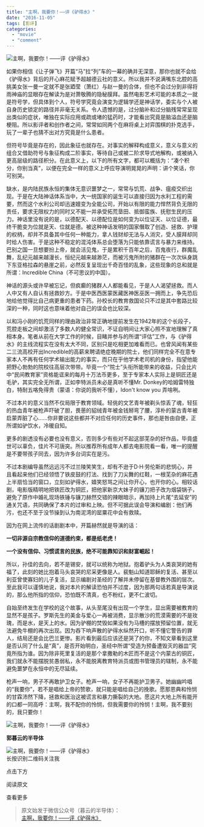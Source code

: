 ```yaml
---
title: "主啊，我要你！——评《驴得水》"
date: "2016-11-05"
tags: [影评]
categories: 
  - "movie"
  - "comment"
---
```


![主啊，我要你！——评《驴得水》](images/beepress8-1572665416.jpeg "主啊，我要你！——评《驴得水》")  

如果你相信《让子弹飞》开篇“马”拉“列”车的一幕的确并无深意，那你也就不会给《驴得水》背后的开心麻花赋予超越德云社的意义。所以我并不说满嘴东北腔的高挑美女张一曼一定就不是张廼莹（萧红）与赵一曼的合体，但也不会过分到非得将雨神庙的显眼存在解读为是对萧敬腾的隐秘膜拜。虽然电影艺术可能的本质之一就是符号学，但具体到个人，符号学究竟会演变为逻辑学还是神话学，委实与个人被自身历史锁定的路径并非毫无关系。令人遗憾的是，过分脑补和过分脑残常常呈现出类似的症状，唯独在实际应用或疏或堵的猛药时，才能看出究竟是脑溢血还是脑梗阻。所以影评者和创作者之间，常常如同两个在麻将桌上对弈围棋的扑克选手，玩了一辈子也猜不出对方究竟是什么患者。

但符号毕竟是存在的，因此象征也就存在。对事实的解释构成意义，意义与意义的组合又借助符号与象征构成二阶事实，等待自己或被二阶求导式地解构，或被纳入更高层级的路径积分。在此意义上，以下的所有文字，都可以概括为：“凑个积分，你别当真”，以便在完全一样的意义上呼应导演明晃晃的声明：讲个笑话，你可别哭。

缺水，是内陆民族永恒的集体无意识噩梦之一，常常与饥荒、战争、瘟疫交织出现。于是在大陆神话体系当中，大一统国家的诞生可以直接归因为水利工程的需要，然而这个水利公司却迅速嬗变为全能公司，开始以有限的能力悍然背负无限的责任，要求无限权力的同时又不能一并承受拓荒垦田、抵御蛮族、抚慰生民的压力。神话里没有说的是，以德配天、以德配位是如何变为以位证天、以位证德，最终干脆变为位就是天、位就是德。被这种神话发明的国家僭取了创造、拯救、护理的权柄，却并不具备其中任何一种能力，拿人钱财却无法与人消灾，受人膜拜却同时给人伤害。于是这种不稳定的混沌体系总会堕落为只能依靠谎言与暴力来维持。巴别之国一旦想要扮上帝，就会活见鬼，于是累积千百年之后，百鬼夜行，群魔乱舞，乱纪元越来越漫长，恒纪元越来越渺茫，而被污鬼所附的猪群在一次次纵身跳下东亚格拉森的悬崖之前，必然反复呈现出千奇百怪的乱象，这些现象的总和就是所谓：Incredible China（不可思议的中国）。

神话的源头或许早被忘记，但疯癫的猪群人人都能看见，于是人人渴望拯救。而人人中又有人自认有拯救妙方。于是中医西医蒙医藏医神医巫医一拥而上，争先恐后地给他觉得比自己病更重的患者下药。孙校长的教育救国论只不过是其中套路比较深的一种，同时这也意味着他对自己的误会也比较深。

以和冯小刚的饥荒同样的理由政治非常正确地提前发生在1942年的这个长段子，荒腔走板之间却激活了多数人的健全常识，不证自明间让大家心照不宣地理解了真相本身。笔者从前在大学工作的时候，目睹并参与的所谓“评估”工作，与《驴得水》的主线流程实在没有太大不同，区别只是吃相更加难看而已。也曾风闻有某些二三流高校开出Incredible的高薪来聘请绝症晚期的院士，他们同样完全不在意专家本人不再有任何学术输出能力的事实，而只在乎他学术老司机的身份，指望他能把野心勃勃的院校往高层次带带。毕竟一个“院士”头衔所能带来的收益，只会比片中“民间教育家”资格能诓来的每月十万法币更多，至于专家本人实际上是铜匠还是毛驴，其实完全无所谓，正如李特派员未必是真听不懂Mr. Donkey的哈姆雷特独白，特耐五咯免得贵（蒙语：你说的我听不懂），Idon't know you 弄啥咧。

不过本片的意义当然不仅局限于教育领域。轻佻的文艺青年被剃头惊丢了魂，轻狂的热血青年被枪声吓破了胆，畏葸的貂绒青年被金钱掰弯了腰，淳朴的蒙古青年被启蒙弄脏了心……你非要说这些都并不对应任何的历史事件，那也是咎由自便，正所谓如驴饮水，冷暖自知。

更多的剧透没有必要也没有意义，否则多少有些对不起这部芜杂的好作品，毕竟盛世可以辜负，佳片不可唐突。所以推荐所有成年人都去电影院看一看，唯一的提醒是不要带孩子同去，因为许多台词实在是污。

不过本剧编导虽然远远污不过兰陵笑笑生，却有不逊于D·H·劳伦斯的悲悯心，并且看起来他们已经领悟了铁皮鼓的打法、找到了刀尖舞的红鞋，一根芜杂的麻花遇上半扇恰当的窗口，立刻如驴得水，嬉笑怒骂之间让你开心，也开你的心。相较话剧，电影版精明地把铁匠改为铜匠，把他家新京大妹子的镰刀把子改为烟袋锅子，避免了原作中婚礼现场铁锤与镰刀赫然交错的辣眼暗示，再加持上片尾“去延安”的通关咒语，共同确保了本片的过审和上映。但不可据此误会导演和编剧：他们再污，也还不至于没节操到认为南泥湾的罂粟花中会有救赎。

因为在网上流传的话剧剧本中，开篇赫然就是导演的话：

**一切非源自宗教信仰的道德约束，都是纸老虎！**

**一个没有信仰、习惯谎言的民族，绝不可能靠知识和财富崛起！**

所以，孙佳的去向，若不是锡安，就可以统称为地狱。抱着驴头为人类哀哭的她有福了，此刻的她比抱着马头哀哭的尼采更像是人。裴魁山知道耶稣的复活、甚至以利亚曾使寡妇的儿子复活，显示编剧对圣经的了解并未停留在基督教外围的层次。至此我可以谨慎地说，我对本片的解读恐怕并不过度，因为那两句话若真是导演说的，那么他所指的信仰，恐怕既不清真，也不粉红，更不仁波切。

自始至终发生在学校的这个故事，从头至尾没有出现一个学生，显出需要被教育的显然不是孩子。罗斯先生的美金与爱心一再被消费，显示散沙的荒漠需要的不是玫瑰，而是水，是天上的水。因为驴棚的焚毁如果没有为马槽的摆放预留位置，就无法避免牛棚的再次出现。因为吞下响声散的驴得水纵然开口，听不懂它警告的罪人，结局还是会比巴兰更惨。影片看到最后应该还是哭了的你，不知文章看到这里是否认同了什么是“真”，是否开始明白，圣经中所谓“受造为预备遭毁灭的器皿”究竟所指为谁。因为除非死里复活的是那个拿撒勒的木匠而不是这个内蒙古的铜匠，我们就永不能摆脱贫愚弱私，永不能脱离教育特派员或图书管理员的辖制，永不能避免噩梦在永恒中的无尽延续。

枪声一响，男子不再敢护卫女子。枪声一响，女子不再能护卫男子。她幽幽吟唱的“我要你”，若不是唱给上帝的赞歌，就只能是唱给自己的挽歌。愿那恩典和怜悯的甘霖沛然下降，拯救和医治这被谎言和暴力撕裂的大地。愿这片大地上所有能开的口都一同高呼：主啊，我不配你的怜悯，但我需要你的怜悯！主啊，我不要别的，我只要你！

  

![主啊，我要你！——评《驴得水》](images/beepress2-1572665418.png "主啊，我要你！——评《驴得水》")

  

**郭暮云的半导体**

![主啊，我要你！——评《驴得水》](images/beepress5-1572665419.jpeg "主啊，我要你！——评《驴得水》")  
长按识别二维码关注我

  

点击下方  

阅读原文

查看更多

  

  

  

> 原文始发于微信公众号（暮云的半导体）：[主啊，我要你！——评《驴得水》](http://mp.weixin.qq.com/s?__biz=MzAxMzcyMDY4Ng==&mid=2652605165&idx=1&sn=17a574c8aca2a6eb39c1ad8904a0c9ed&chksm=807167ecb706eefa2bb3c38cf7ff2e1628a2a7148d89cbbb904b7c5a30656caaf71a58a41d49&scene=27#wechat_redirect)
